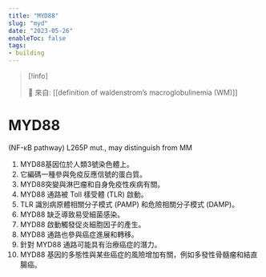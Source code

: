 ```yaml
---
title: "MYD88"
slug: "myd"
date: "2023-05-26"
enableToc: false
tags:
- building
---
```


> [!info]
>
> 🌱 來自: [[definition of waldenstrom’s macroglobulinemia (WM)]]

# MYD88

(NF-κB pathway) L265P mut., may distinguish from MM

1. MYD88基因位於人類3號染色體上。
2. 它編碼一種參與免疫反應信號的蛋白質。
3. MYD88突變與淋巴瘤和自身免疫性疾病有關。
4. MYD88 通路被 Toll 樣受體 (TLR) 啟動。
5. TLR 識別病原體相關分子模式 (PAMP) 和危險相關分子模式 (DAMP)。
6. MYD88 缺乏導致易受細菌感染。
7. MYD88 啟動觸發促炎細胞因子的產生。
8. MYD88 通路也參與癌症進展和轉移。
9. 針對 MYD88 通路可能具有治療癌症的潛力。
10. MYD88 基因的多態性與某些癌症的風險增加有關，例如多發性骨髓瘤和結直腸癌。
